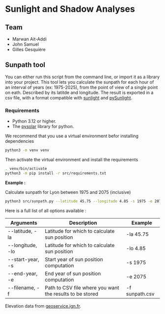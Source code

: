# Sunlight and Shadow Analyses

## Team

* Marwan Ait-Addi
* John Samuel
* Gilles Gesquière

## Sunpath tool

You can either run this script from the command line, or import it as a library into your project.
This tool lets you calculate the sunpath for each hour of an interval of years (ex: 1975-2025), from the point of view of a single point on eath. Described by its latitde and longitude. The result is exported in a csv file, with a format compatible with [sunlight](https://github.com/VCityTeam/Sunlight) and [pySunlight](https://github.com/VCityTeam/pySunlight).

### Requirements

* Python 3.12 or higher.
* The [pysolar](https://docs.pysolar.org/en/latest/#prerequisites-for-use) library for python.

We recommend that you use a virtual environment befor installing dependencies

```bash
python3 -m venv venv 
```

Then activate the virtual environment and install the requirements

```bash
. venv/bin/activate
python3 -m pip install -r src/requirements.txt
```

**Example :**

Calculate sunpath for Lyon between 1975 and 2075 (inclusive)

```bash
python3 src/sunpath.py --latitude 45.75 --longitude 4.85 -s 1975 -e 2075
```

Here is a full list of all options available :

| Arguments             | Description                                                                                                           | Example                                   |
| --------------------- | --------------------------------------------------------------------------------------------------------------------- | ----------------------------------------- |
| --latitude, -la       | Latitude for which to calculate sun position                                                                          | -la 45.75                                 |
| --longitude, -lo      | Latitude for which to calculate sun position                                                                          | -lo 4.85                                  |
| --start-year, -s      | Start year of sun position computation                                                                                | -s 1975                                   |
| --end-year, -e        | End year of sun position computation                                                                                  | -e 2075                                   |
| --filename, -f        | Path to CSV file where you want the results to be stored                                                              | -f sunpath.csv                            |

Elevation data from [geoservice.ign.fr](https://geoservices.ign.fr/rgealti#telechargement1m).
